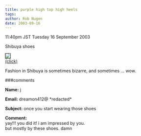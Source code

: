 ```yaml
---
title: purple high top high heels
tags: 
author: Rob Nugen
date: 2003-09-16
---
```


<p class=date>11:40pm JST Tuesday 16 September 2003</p>

<p>Shibuya shoes</a>

<p><a
href="/images/travel/japan2003-2004/fashion/purple_high_top_high_heels.jpg"><img
src="/images/travel/japan2003-2004/fashion/thumbs/purple_high_top_high_heels.jpg" border=1><br>(click)</a></p>

<p>Fashion in Shibuya is sometimes bizarre, and sometimes ... wow.</p>


###comments

<p><b>Name:</b> j

<p><b>Email:</b> dreamon412@ *redacted*

<p><b>Subject:</b> once you start wearing those shoes

<p><b>Comment:</b>
<br>yay!!! you did it! i am impressed by you.<br>
but mostly by these shoes. damn

